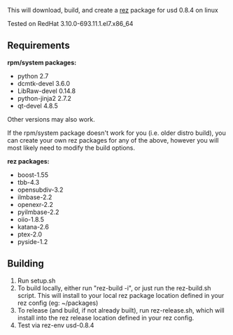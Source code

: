 This will download, build, and create a [rez](http://nerdvegas.github.io/rez/) package for usd 0.8.4 on linux

Tested on RedHat 3.10.0-693.11.1.el7.x86_64

## Requirements

**rpm/system packages:**

 - python 2.7
 - dcmtk-devel 3.6.0
 - LibRaw-devel 0.14.8
 - python-jinja2 2.7.2
 - qt-devel 4.8.5

Other versions may also work.

If the rpm/system package doesn't work for you (i.e. older distro build), you can create your own rez packages for any of the above, however you will most likely need to modify the build options.

**rez packages:**

 - boost-1.55
 - tbb-4.3
 - opensubdiv-3.2
 - ilmbase-2.2
 - openexr-2.2
 - pyilmbase-2.2
 - oiio-1.8.5
 - katana-2.6
 - ptex-2.0
 - pyside-1.2

## Building

 1. Run setup.sh
 2. To build locally, either run "rez-build -i", or just run the rez-build.sh script.  This will install to your local rez package location defined in your rez config (eg: ~/packages)
 3. To release (and build, if not already built), run rez-release.sh, which will install into the rez release location defined in your rez config.
 4. Test via rez-env usd-0.8.4

